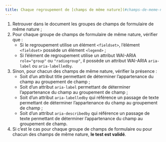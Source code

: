 ```yaml
---
title: Chaque regroupement de [champs de même nature](#champs-de-meme-nature) possède-t-il une [légende](#legende) ?
---
```


1. Retrouver dans le document les groupes de champs de formulaire de même nature ;
2. Pour chaque groupe de champs de formulaire de même nature, vérifier que :
   - Si le regroupement utilise un élément `<fieldset>`, l’élément `<fieldset>` possède un élément `<legend>` ;
   - Si l’élément de regroupement utilise un attribut WAI-ARIA `role="group"` ou `"radiogroup"`, il possède un attribut WAI-ARIA `aria-label` ou `aria-labelledby`.
3. Sinon, pour chacun des champs de même nature, vérifier la présence :
   - Soit d’un attribut title permettant de déterminer l’appartenance du champ au groupement de champ ;
   - Soit d’un attribut `aria-label` permettant de déterminer l’appartenance du champ au groupement de champ ;
   - Soit d’un attribut `aria-labelledby` qui référence un passage de texte permettant de déterminer l’appartenance du champ au groupement de champ ;
   - Soit d’un attribut `aria-describedby` qui référence un passage de texte permettant de déterminer l’appartenance du champ au groupement de champ.
4. Si c’est le cas pour chaque groupe de champs de formulaire ou pour chacun des champs de même nature, **le test est validé**.
